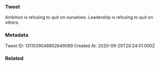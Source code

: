 ### Tweet
Ambition is refusing to quit on ourselves. Leadership is refusing to quit on others.

### Metadata
Tweet ID: 1311039046802649089
Created At: 2020-09-29T20:24:01.000Z

### Related

